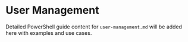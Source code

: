 # User Management

Detailed PowerShell guide content for `user-management.md` will be added here with examples and use cases.
